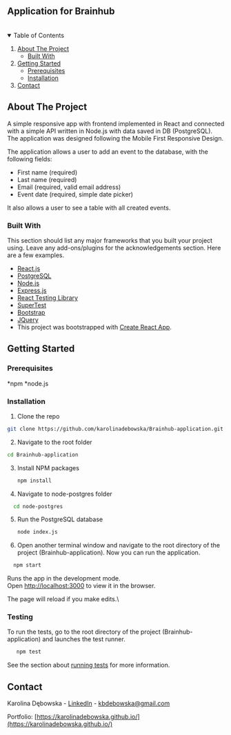 ## Application for Brainhub

<br />

<!-- TABLE OF CONTENTS -->
<details open="open">
  <summary>Table of Contents</summary>
  <ol>
    <li>
      <a href="#about-the-project">About The Project</a>
      <ul>
        <li><a href="#built-with">Built With</a></li>
      </ul>
    </li>
    <li>
      <a href="#getting-started">Getting Started</a>
      <ul>
        <li><a href="#prerequisites">Prerequisites</a></li>
        <li><a href="#installation">Installation</a></li>
      </ul>
    </li>
    <li><a href="#contact">Contact</a></li>
  </ol>
</details>

<!-- ABOUT THE PROJECT -->
## About The Project

A simple responsive app with frontend implemented in React and connected with a simple API written in Node.js with data saved in DB (PostgreSQL). The application was designed following the Mobile First Responsive Design.

The application allows a user to add an event to the database, with the following fields:
* First name (required)
* Last name (required)
* Email (required, valid email address)
* Event date (required, simple date picker)

It also allows a user to see a table with all created events.
### Built With

This section should list any major frameworks that you built your project using. Leave any add-ons/plugins for the acknowledgements section. Here are a few examples.
* [React.js](https://reactjs.org/)
* [PostgreSQL](https://www.postgresql.org/)
* [Node.js](https://nodejs.org/en/)
* [Express.js](https://expressjs.com/)
* [React Testing Library](https://testing-library.com/docs/react-testing-library/intro/)
* [SuperTest](https://www.npmjs.com/package/supertest)
* [Bootstrap](https://getbootstrap.com)
* [JQuery](https://jquery.com)
* This project was bootstrapped with [Create React App](https://github.com/facebook/create-react-app).

<!-- GETTING STARTED -->
## Getting Started

### Prerequisites

*npm
*node.js

### Installation

1. Clone the repo 
  ```sh
  git clone https://github.com/karolinadebowska/Brainhub-application.git
  ```
2. Navigate to the root folder
  ```sh
  cd Brainhub-application
  ```
3. Install NPM packages
   ```sh
   npm install
   ```
4. Navigate to node-postgres folder
 ```sh
   cd node-postgres
   ```
5. Run the PostgreSQL database
   ```sh
   node index.js
   ```
6. Open another terminal window and navigate to the root directory of the project (Brainhub-application). Now you can run the application.
 ```sh
   npm start
   ```
   
Runs the app in the development mode.\
Open [http://localhost:3000](http://localhost:3000) to view it in the browser.

The page will reload if you make edits.\

### Testing

To run the tests, go to the root directory of the project (Brainhub-application) and launches the test runner.
```sh
   npm test
   ```
   
See the section about [running tests](https://facebook.github.io/create-react-app/docs/running-tests) for more information.

<!-- CONTACT -->
## Contact

Karolina Dębowska - [LinkedIn](https://www.linkedin.com/in/karolinadebowska/) - kbdebowska@gmail.com

Portfolio: [https://karolinadebowska.github.io/](https://karolinadebowska.github.io/)

